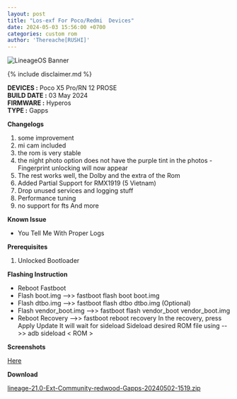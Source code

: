 ```yaml
---
layout: post
title: "Los-exf For Poco/Redmi  Devices"
date: 2024-05-03 15:56:00 +0700
categories: custom rom
author: 'Thereache[RUSHI]'
---
```

![LineageOS Banner](/assets/images/banner/)

{% include disclaimer.md %}

**DEVICES :** Poco X5 Pro/RN 12 PROSE<br>
**BUILD DATE :** 03 May 2024<br>
**FIRMWARE :** Hyperos<br>
**TYPE :** Gapps

**Changelogs**
<ol>
    <li>some improvement</li>
    <li>mi cam included</li>
    <li>the rom is very stable</li>
    <li>the night photo option does not have the purple tint in the photos - Fingerprint unlocking will now appear</li>
    <li>The rest works well, the Dolby and the extra of the Rom</li>
    <li>Added Partial Support for RMX1919 (5 Vietnam)</li>
    <li>Drop unused services and logging stuff</li>
    <li>Performance tuning</li>
    <li>no support for fts And more</li>
</ol>

**Known Issue**
<ul>
    <li>You Tell Me With Proper Logs</li>
</ul>

**Prerequisites**
<ol>
    <li>Unlocked Bootloader</li>
</ol>

**Flashing Instruction**
<ul>
    <li>Reboot Fastboot</li>
    <li>Flash boot.img -->> fastboot flash boot boot.img</li>
    <li>Flash dtbo.img -->> fastboot flash dtbo dtbo.img (Optional)</li>
    <li>Flash vendor_boot.img -->> fastboot flash vendor_boot vendor_boot.img</li>
    <li>Reboot Recovery -->> fastboot reboot recovery In the recovery, press Apply Update It will wait for sideload Sideload desired ROM file using -->> adb sideload < ROM > </li>
</ul>

**Screenshots**

[Here][Click Me]

[Click Me]: https://t.me/thereachebuildchat/2713

**Download**

[lineage-21.0-Ext-Community-redwood-Gapps-20240502-1519.zip][rom-links]


[rom-links]: https://github.com/Thereache/releases/releases/download/lineage-21/lineage-21.0-Ext-Community-redwood-Gapps-20240502-1519.zip
